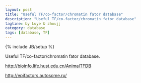 ```yaml
---
layout: post
title: "Useful TF/co-factor/chromatin fator database"
description: "Useful TF/co-factor/chromatin fator database"
tagline: by Luye & zhoujj
category: database
tags: [database, TF]
---
```

{% include JB/setup %}

Useful TF/co-factor/chromatin fator database.

<!--more-->

http://bioinfo.life.hust.edu.cn/AnimalTFDB

http://epifactors.autosome.ru/



